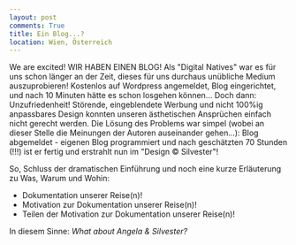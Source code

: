 ```yaml
---
layout: post
comments: True
title: Ein Blog...?
location: Wien, Österreich
---
```

We are excited! WIR HABEN EINEN BLOG! Als "Digital Natives" war es für uns schon länger an der Zeit, dieses für uns durchaus unübliche Medium auszuprobieren!
Kostenlos auf Wordpress angemeldet, Blog eingerichtet, und nach 10 Minuten hätte es schon losgehen können... Doch dann: Unzufriedenheit! Störende, eingeblendete Werbung und nicht 100%ig anpassbares Design konnten unseren ästhetischen Ansprüchen einfach nicht gerecht werden.
Die Lösung des Problems war simpel (wobei an dieser Stelle die Meinungen der Autoren auseinander gehen...): Blog abgemeldet - eigenen Blog programmiert und nach geschätzten 70 Stunden (!!!) ist er fertig und erstrahlt nun im "Design &copy; Silvester"! 

So, Schluss der dramatischen Einführung und noch eine kurze Erläuterung zu Was, Warum und Wohin:

 * Dokumentation unserer Reise(n)!
 * Motivation zur Dokumentation unserer Reise(n)!
 * Teilen der Motivation zur Dokumentation unserer Reise(n)!

In diesem Sinne: <em>What about Angela & Silvester?</em>
